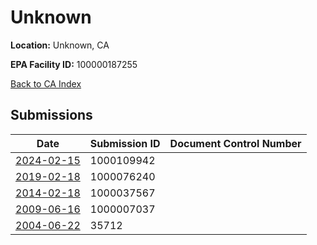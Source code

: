 # Unknown

**Location:** Unknown, CA

**EPA Facility ID:** 100000187255

[Back to CA Index](../../index.md)

## Submissions

| Date | Submission ID | Document Control Number |
|------|--------------|-------------------------|
| [2024-02-15](submissions/1000109942.md) | 1000109942 |  |
| [2019-02-18](submissions/1000076240.md) | 1000076240 |  |
| [2014-02-18](submissions/1000037567.md) | 1000037567 |  |
| [2009-06-16](submissions/1000007037.md) | 1000007037 |  |
| [2004-06-22](submissions/35712.md) | 35712 |  |

